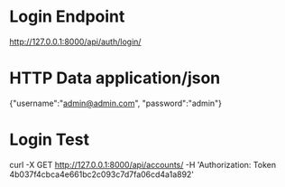 # Login Endpoint
http://127.0.0.1:8000/api/auth/login/

# HTTP Data application/json
{"username":"admin@admin.com", "password":"admin"}

# Login Test
curl -X GET http://127.0.0.1:8000/api/accounts/ -H 'Authorization: Token 4b037f4cbca4e661bc2c093c7d7fa06cd4a1a892'
